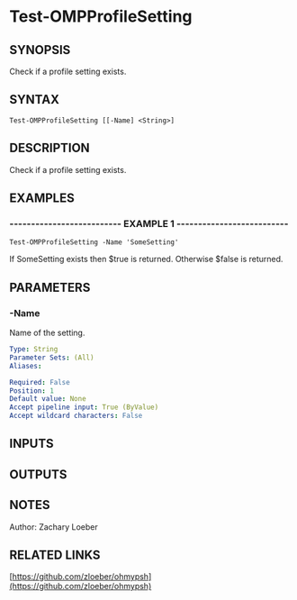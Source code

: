 ﻿---
external help file: OhMyPsh-help.xml
Module Name: OhMyPsh
online version: https://github.com/zloeber/ohmypsh
schema: 2.0.0
---

# Test-OMPProfileSetting

## SYNOPSIS
Check if a profile setting exists.

## SYNTAX

```
Test-OMPProfileSetting [[-Name] <String>]
```

## DESCRIPTION
Check if a profile setting exists.

## EXAMPLES

### -------------------------- EXAMPLE 1 --------------------------
```
Test-OMPProfileSetting -Name 'SomeSetting'
```

If SomeSetting exists then $true is returned.
Otherwise $false is returned.

## PARAMETERS

### -Name
Name of the setting.

```yaml
Type: String
Parameter Sets: (All)
Aliases: 

Required: False
Position: 1
Default value: None
Accept pipeline input: True (ByValue)
Accept wildcard characters: False
```

## INPUTS

## OUTPUTS

## NOTES
Author: Zachary Loeber

## RELATED LINKS

[https://github.com/zloeber/ohmypsh](https://github.com/zloeber/ohmypsh)

